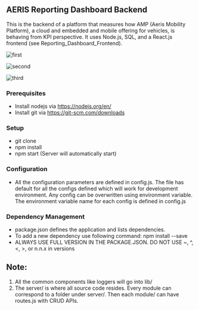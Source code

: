 ## AERIS Reporting Dashboard Backend

This is the backend of a platform that measures how AMP (Aeris Mobility Platform), a cloud and embedded and mobile offering for vehicles, is behaving from KPI perspective. It uses Node.js, SQL, and a React.js frontend (see Reporting_Dashboard_Frontend).

![first](https://user-images.githubusercontent.com/17935788/29504452-ae0e2542-85f4-11e7-8f4a-8e850e44e712.jpg)

![second](https://user-images.githubusercontent.com/17935788/29504466-c580295a-85f4-11e7-9140-e8a0f54449da.jpg)

![third](https://user-images.githubusercontent.com/17935788/29504474-d5af293e-85f4-11e7-9101-94869357b734.jpg)

### Prerequisites
* Install nodejs  via https://nodejs.org/en/
* Install git via https://git-scm.com/downloads

### Setup

* git clone
* npm install
* npm start (Server will automatically start)

### Configuration
* All the configuration parameters are defined in config.js. The file has default for all the configs defined which will work for development environment. Any config can be overwritten using environment variable. The environment variable name for each config is defined in config.js

### Dependency Management
* package.json defines the application and lists dependencies.
* To add a new dependency use following command:
npm install --save <package name>
* ALWAYS USE FULL VERSION IN THE PACKAGE.JSON. DO NOT USE ~, ^, <, >, or n.n.x in versions

Note:
--------------
1. All the common components like loggers will go into lib/
2. The server/ is where all source code resides. Every module can correspond to a folder under server/. 
Then each module/ can have routes.js with CRUD APIs. 

